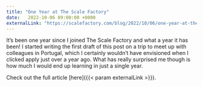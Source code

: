 ```yaml
---
title: "One Year at The Scale Factory"
date:   2022-10-06 09:00:00 +0000
externalLink: "https://scalefactory.com/blog/2022/10/06/one-year-at-the-scale-factory/"
---
```


It’s been one year since I joined The Scale Factory and what a year it has been! I started writing the first draft of this post on a trip to meet up with colleagues in Portugal, which I certainly wouldn’t have envisioned when I clicked apply just over a year ago. What has really surprised me though is how much I would end up learning in just a single year.

Check out the full article [here]({{< param externalLink >}}).
